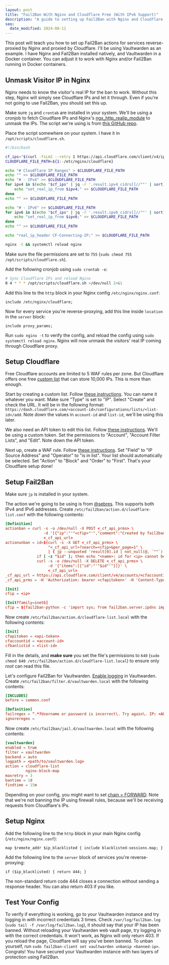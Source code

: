 ```yaml
---
layout: post
title: "Fail2Ban With Nginx and Cloudflare Free (With IPv6 Support)"
description: "A guide to setting up Fail2Ban with Nginx and Cloudflare free plan with IPv6 support. Includes instructions to restore original visitor IP in Nginx."
seo:
  date_modified: 2024-08-11
---
```


This post will teach you how to set up Fail2Ban actions for services reverse-proxied by Nginx and proxied by Cloudflare. I'll be using Vaultwarden as an example. I have Nginx and Fail2Ban installed natively, and Vaultwarden in a Docker container. You can adjust it to work with Nginx and/or Fail2Ban running in Docker containers.

## Unmask Visitor IP in Nginx

Nginx needs to know the visitor's real IP for the ban to work. Without this step, Nginx will simply see Cloudflare IPs and let it through. Even if you're not going to use Fail2Ban, you should set this up.

Make sure `jq` and `crontab` are installed in your system. We'll be using a cronjob to fetch Cloudflare IPs and Nginx's [ngx_http_realip_module](https://nginx.org/en/docs/http/ngx_http_realip_module.html) to unmask the IPs. The script we're using is from [this GitHub repo](https://github.com/jaapmarcus/nginx-cloudflare-real-ip/tree/use-api-instead).

Place the script somewhere on your system. I have it in `/opt/scripts/cloudflare.sh`.

```bash
#!/bin/bash

cf_ips="$(curl -fsLm2 --retry 1 https://api.cloudflare.com/client/v4/ips)"
CLOUDFLARE_FILE_PATH=${1:-/etc/nginx/cloudflare}

echo "# Cloudflare IP Ranges" > $CLOUDFLARE_FILE_PATH
echo "" >> $CLOUDFLARE_FILE_PATH
echo "# - IPv4" >> $CLOUDFLARE_FILE_PATH
for ipv4 in $(echo "$cf_ips" | jq -r '.result.ipv4_cidrs[]//""' | sort); do
    echo "set_real_ip_from $ipv4;" >> $CLOUDFLARE_FILE_PATH
done
echo "" >> $CLOUDFLARE_FILE_PATH

echo "# - IPv6" >> $CLOUDFLARE_FILE_PATH
for ipv6 in $(echo "$cf_ips" | jq -r '.result.ipv6_cidrs[]//""' | sort); do
    echo "set_real_ip_from $ipv6;" >> $CLOUDFLARE_FILE_PATH
done
echo "" >> $CLOUDFLARE_FILE_PATH

echo "real_ip_header CF-Connecting-IP;" >> $CLOUDFLARE_FILE_PATH

nginx -t && systemctl reload nginx
```

Make sure the file permissions are set to `755` (`sudo chmod 755 /opt/scripts/cloudflare.sh`).

Add the following cronjob using `sudo crontab -e`:

```bash
# Sync Cloudflare IPs and reload Nginx
0 4 * * * /opt/scripts/cloudflare.sh >/dev/null 2>&1
```

Add this line to the `http` block in your Nginx config `/etc/nginx/nginx.conf`:

```nginx
include /etc/nginx/cloudflare;
```

Now for every service you're reverse-proxying, add this line inside `location` in the `server` block:

```nginx
include proxy_params;
```

Run `sudo nginx -t` to verify the config, and reload the config using `sudo systemctl reload nginx`. Nginx will now unmask the visitors' real IP coming through Cloudflare proxy.

## Setup Cloudflare

Free Cloudflare accounts are limited to 5 WAF rules per zone. But Cloudflare offers one free [custom list](https://developers.cloudflare.com/waf/tools/lists/custom-lists/) that can store 10,000 IPs. This is more than enough.

Start by creating a custom list. Follow [these instructions](https://developers.cloudflare.com/waf/tools/lists/create-dashboard/). You can name it whatever you want. Make sure "Type" is set to "IP". Select "Create" and check the URL. It will be in the following format: `https://dash.cloudflare.com/<account-id>/configurations/lists/<list-id>/add`. Note down the values in `account-id` and `list-id`, we'll be using this later.

We also need an API token to edit this list. Follow [these instructions](https://developers.cloudflare.com/fundamentals/api/get-started/create-token/). We'll be using a custom token. Set the permissions to "Account", "Account Filter Lists", and "Edit". Note down the API token.

Next up, create a WAF rule. Follow [these instructions](https://developers.cloudflare.com/waf/custom-rules/create-dashboard/). Set "Field" to "IP Source Address" and "Operator" to "is in list". Your list should automatically be selected. Set "Action" to "Block" and "Order" to "First". That's your Cloudflare setup done!

## Setup Fail2Ban

Make sure `jp` is installed in your system.

The action we're going to be using is from [@sebres](https://gist.github.com/Xunnamius/6057a660d06bcf13cc1f478af9131423?permalink_comment_id=5049552#gistcomment-5049552). This supports both IPv4 and IPv6 addresses. Create `/etc/fail2ban/action.d/cloudflare-list.conf` with the following contents:

```toml
[Definition]
actionban = curl -s -o /dev/null -X POST <_cf_api_prms> \
                 -d '[{"ip":"'"<cfip>"'","comment":"Created by fail2ban <name>"}]' \
                 <_cf_api_url>
actionunban = id=$(curl -s -X GET <_cf_api_prms> \
                   "<_cf_api_url>?search=<cfip>&per_page=1" \
                   | { jp --unquoted 'result[0].id | not_null(@, `""`)' 2>/dev/null; })
              if [ -z "$id" ]; then echo "<name>: id for <ip> cannot be found"; exit 0; fi;
              curl -s -o /dev/null -X DELETE <_cf_api_prms> \
                   -d '{"items":[{"id":"'"$id"'"}]}' \
                   <_cf_api_url>
_cf_api_url = https://api.cloudflare.com/client/v4/accounts/<cfaccountid>/rules/lists/<cfbanlistid>/items
_cf_api_prms = -H 'Authorization: bearer <cfapitoken>' -H 'Content-Type: application/json'

[Init]
cfip = <ip>

[Init?family=inet6]
cfip = $(fail2ban-python -c 'import sys; from fail2ban.server.ipdns import IPAddr; a = IPAddr(sys.argv[1]+"/"+sys.argv[2]); print(str(a))' "<ip>" 64)
```

Now create `/etc/fail2ban/action.d/cloudflare-list.local` with the following contents:

```toml
[Init]
cfapitoken = <api-token>
cfaccountid = <account-id>
cfbanlistid = <list-id>
```

Fill in the details, and **make sure** you set the file's permissions to `640` (`sudo chmod 640 /etc/fail2ban/action.d/cloudflare-list.local`) to ensure only _root_ can read this file.

Let's configure Fail2Ban for Vaultwarden. [Enable logging](https://github.com/dani-garcia/vaultwarden/wiki/Logging) in Vaultwarden. Create `/etc/fail2ban/filter.d/vaultwarden.local` with the following contents:

```toml
[INCLUDES]
before = common.conf

[Definition]
failregex = ^.*?Username or password is incorrect\. Try again\. IP: <ADDR>\. Username:.*$
ignoreregex =
```

Now create `/etc/fail2ban/jail.d/vaultwarden.local` with the following contents:

```toml
[vaultwarden]
enabled = true
filter = vaultwarden
backend = auto
logpath = <path/to/vaultwarden.log>
action = cloudflare-list
         nginx-block-map
maxretry = 3
bantime = 1d
findtime = 15m
```

Depending on your config, you might want to set [chain = FORWARD](https://github.com/dani-garcia/vaultwarden/wiki/Fail2Ban-Setup#note-for-docker-users). Note that we're not banning the IP using firewall rules, because we'll be receiving requests from Cloudflare's IPs.

## Setup Nginx

Add the following line to the `http` block in your main Nginx config (`/etc/nginx/nginx.conf`):

```nginx
map $remote_addr $ip_blacklisted { include blacklisted-sessions.map; }
```

Add the following line to the `server` block of services you're reverse-proxying:

```nginx
if ($ip_blacklisted) { return 444; }
```

The non-standard return code 444 closes a connection without sending a response header. You can also return 403 if you like.

## Test Your Config

To verify if everything is working, go to your Vaultwarden instance and try logging in with incorrect credentials 3 times. Check `/var/log/fail2ban.log` (`sudo tail -f /var/log/fail2ban.log`), it should say that your IP has been banned. Without reloading your Vaultwarden web vault page, try logging in with the correct credentials. It won't work, as Nginx will only return 403. If you reload the page, Cloudflare will say you've been banned. To unban yourself, run `sudo fail2ban-client set vaultwarden unbanip <banned-ip>`. Congrats! You have secured your Vaultwarden instance with two layers of protection using Fail2Ban.
